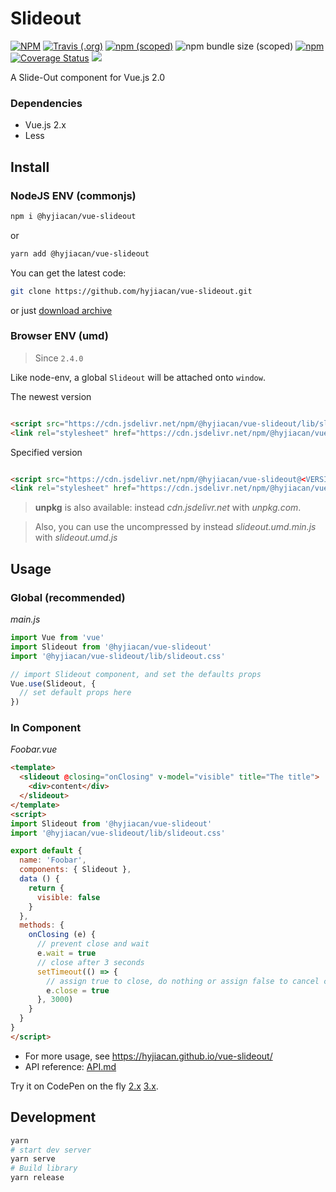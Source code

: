 # Slideout

[![NPM](https://img.shields.io/npm/l/@hyjiacan/vue-slideout?style=flat-square)](https://github.com/hyjiacan/vue-slideout/blob/master/LICENSE)
[![Travis (.org)](https://img.shields.io/travis/hyjiacan/vue-slideout?style=flat-square)](https://www.travis-ci.org/hyjiacan/vue-slideout)
[![npm (scoped)](https://img.shields.io/npm/v/@hyjiacan/vue-slideout?style=flat-square)](https://www.npmjs.com/package/@hyjiacan/vue-slideout)
![npm bundle size (scoped)](https://img.shields.io/bundlephobia/min/@hyjiacan/vue-slideout?style=flat-square)
[![npm](https://img.shields.io/npm/dm/@hyjiacan/vue-slideout?style=flat-square)](https://npmcharts.com/compare/@hyjiacan/vue-slideout?minimal=true)
[![Coverage Status](https://coveralls.io/repos/github/hyjiacan/vue-slideout/badge.svg?branch=master)](https://coveralls.io/github/hyjiacan/vue-slideout?branch=master)
[![](https://data.jsdelivr.com/v1/package/npm/@hyjiacan/vue-slideout/badge)](https://www.jsdelivr.com/package/npm/@hyjiacan/vue-slideout)

A Slide-Out component for Vue.js 2.0

### Dependencies

- Vue.js 2.x
- Less

## Install

### NodeJS ENV (commonjs)

```bash
npm i @hyjiacan/vue-slideout
```

or

```bash
yarn add @hyjiacan/vue-slideout
```

You can get the latest code:

```bash
git clone https://github.com/hyjiacan/vue-slideout.git
```

or just [download archive](https://github.com/hyjiacan/vue-slideout/archive/master.zip)

### Browser ENV (umd)

> Since `2.4.0`

Like node-env, a global `Slideout` will be attached onto `window`.

The newest version

```html

<script src="https://cdn.jsdelivr.net/npm/@hyjiacan/vue-slideout/lib/slideout.umd.min.js"></script>
<link rel="stylesheet" href="https://cdn.jsdelivr.net/npm/@hyjiacan/vue-slideout/lib/slideout.css"/>
```

Specified version

```html

<script src="https://cdn.jsdelivr.net/npm/@hyjiacan/vue-slideout@<VERSION>/lib/slideout.umd.min.js"></script>
<link rel="stylesheet" href="https://cdn.jsdelivr.net/npm/@hyjiacan/vue-slideout@<VERSION>/lib/slideout.css"/>
```

> **unpkg** is also available: instead *cdn.jsdelivr.net* with *unpkg.com*.

> Also, you can use the uncompressed by instead *slideout.umd.min.js* with *slideout.umd.js*

## Usage

### Global (recommended)

*main.js*

```javascript
import Vue from 'vue'
import Slideout from '@hyjiacan/vue-slideout'
import '@hyjiacan/vue-slideout/lib/slideout.css'

// import Slideout component, and set the defaults props
Vue.use(Slideout, {
  // set default props here
})
```

### In Component

*Foobar.vue*

```html
<template>
  <slideout @closing="onClosing" v-model="visible" title="The title">
    <div>content</div>
  </slideout>
</template>
<script>
import Slideout from '@hyjiacan/vue-slideout'
import '@hyjiacan/vue-slideout/lib/slideout.css'

export default {
  name: 'Foobar',
  components: { Slideout },
  data () {
    return {
      visible: false
    }
  },
  methods: {
    onClosing (e) {
      // prevent close and wait
      e.wait = true
      // close after 3 seconds
      setTimeout(() => {
        // assign true to close, do nothing or assign false to cancel close.
        e.close = true
      }, 3000)
    }
  }
}
</script>
```

- For more usage, see https://hyjiacan.github.io/vue-slideout/
- API reference: [API.md](./API.md)

Try it on CodePen on the fly [2.x](https://codepen.io/hyjiacan/pen/YzGVRvR) [3.x](https://codepen.io/hyjiacan/pen/LYRZONE).

## Development

```bash
yarn
# start dev server
yarn serve
# Build library
yarn release
```
